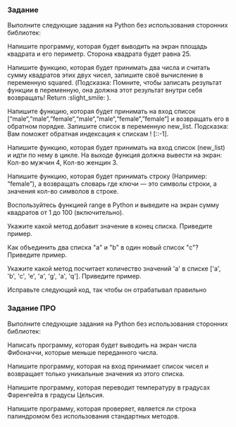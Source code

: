 
### Задание
Выполните следующие задания на Python без использования сторонних библиотек:

Напишите программу, которая будет выводить на экран площадь квадрата и его периметр. Сторона квадрата будет равна 25.

Напишите функцию, которая будет принимать два числа и считать сумму квадратов этих двух чисел, запишите своё вычисление в переменную squared. (Подсказка: Помните, чтобы записать результат функции в переменную, она должна этот результат внутри себя возвращать! Return :slight_smile: ). 

Напишите функцию, которая будет принимать на вход список  [“male“,“male“,“female“,“male“,“male“,“female“,”female“] и возвращать его в обратном порядке. Запишите список в переменную new_list. Подсказка: Вам поможет обратная индексация к спискам ! [::-1]. 

Напишите функцию, которая будет принимать на вход список (new_list) и идти по нему в цикле. На выходе функция должна вывести на экран: Кол-во мужчин 4, Кол-во женщин 3.

Напишите функцию, которая будет принимать строку (Например: “female”), а возвращать словарь где ключи — это символы строки, а значения кол-во символов в строке. 

Воспользуйтесь функцией range в Python и выведите на экран сумму квадратов от 1 до 100 (включительно). 

Укажите какой метод добавит значение в конец списка. Приведите пример.

Как объединить два списка "a" и "b" в один новый список "c"? Приведите пример.

Укажите какой метод посчитает количество значений 'a' в списке ['a', 'b', 'c', 'e', 'a', 'g', 'a', 'q']. Приведите пример.

Исправьте следующий код, так чтобы он отрабатывал правильно 


### Задание ПРО
Выполните следующие задания на Python без использования сторонних библиотек:

Написать программу, которая будет выводить на экран числа Фибоначчи, которые меньше переданного числа.

Напишите программу, которая на вход принимает список чисел и возвращает только уникальные значения из этого списка.

Напишите программу, которая переводит температуру в градусах Фаренгейта в градусы Цельсия.

Напишите программу, которая проверяет, является ли строка палиндромом без использования стандартных методов.
